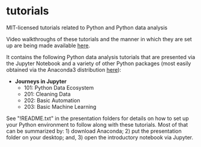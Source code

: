 # tutorials
MIT-licensed tutorials related to Python and Python data analysis

Video walkthroughs of these tutorials and the manner in which they are set up are being made available [here](https://www.youtube.com/playlist?list=PL0K68QsPLDasgvcTuDnNCF5JX21o2YX67).

It contains the following Python data analysis tutorials that are presented via the Jupyter Notebook and a variety of other Python packages (most easily obtained via the Anaconda3 distribution [here](https://www.anaconda.com/download/)):

* **Journeys in Jupyter**
    * 101: Python Data Ecosystem
    * 201: Cleaning Data
    * 202: Basic Automation
    * 203: Basic Machine Learning

See "!README.txt" in the presentation folders for details on how to set up your Python environment to follow along with these tutorials. Most of that can be summarized by: 1) download Anaconda; 2) put the presentation folder on your desktop; and, 3) open the introductory notebook via Jupyter.
